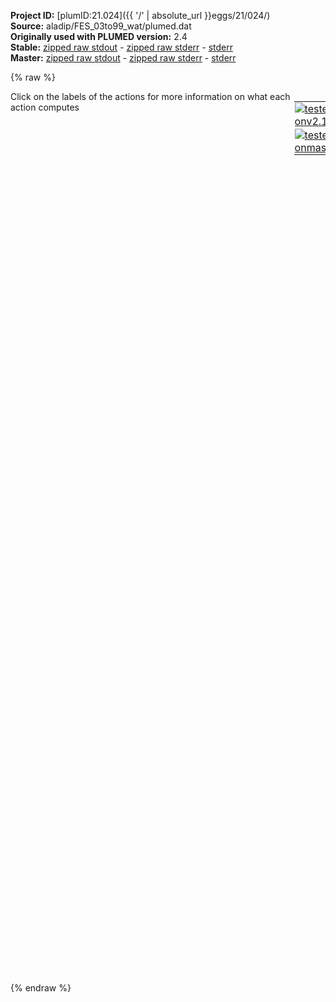 **Project ID:** [plumID:21.024]({{ '/' | absolute_url }}eggs/21/024/)  
**Source:** aladip/FES_03to99_wat/plumed.dat  
**Originally used with PLUMED version:** 2.4  
**Stable:** [zipped raw stdout](plumed.dat.plumed.stdout.txt.zip) - [zipped raw stderr](plumed.dat.plumed.stderr.txt.zip) - [stderr](plumed.dat.plumed.stderr)  
**Master:** [zipped raw stdout](plumed.dat.plumed_master.stdout.txt.zip) - [zipped raw stderr](plumed.dat.plumed_master.stderr.txt.zip) - [stderr](plumed.dat.plumed_master.stderr)  

{% raw %}
<div style="width: 100%; float:left">
<div style="width: 90%; float:left" id="value_details_data/aladip/FES_03to99_wat/plumed.dat"> Click on the labels of the actions for more information on what each action computes </div>
<div style="width: 10%; float:left"><table><tr><td style="padding:1px"><a href="plumed.dat.plumed.stderr"><img src="https://img.shields.io/badge/v2.10-passing-green.svg" alt="tested onv2.10" /></a></td></tr><tr><td style="padding:1px"><a href="plumed.dat.plumed_master.stderr"><img src="https://img.shields.io/badge/master-passing-green.svg" alt="tested onmaster" /></a></td></tr></table></div></div>
<pre style="width=97%;">
<span style="color:blue" class="comment"># set up two variables for Phi and Psi dihedral angles</span>
<span class="plumedtooltip" style="color:green">WHOLEMOLECULES<span class="right">This action is used to rebuild molecules that can become split by the periodic boundary conditions. <a href="https://www.plumed.org/doc-master/user-doc/html/_w_h_o_l_e_m_o_l_e_c_u_l_e_s.html" style="color:green">More details</a><i></i></span></span> <span class="plumedtooltip">STRIDE<span class="right"> the frequency with which molecules are reassembled<i></i></span></span>=1 <span class="plumedtooltip">ENTITY0<span class="right">the atoms that make up a molecule that you wish to align<i></i></span></span>=1-22

<span style="display:none;" id="data/aladip/FES_03to99_wat/plumed.dat">The WHOLEMOLECULES action with label <b></b> calculates something</span><b name="data/aladip/FES_03to99_wat/plumed.datphi" onclick='showPath("data/aladip/FES_03to99_wat/plumed.dat","data/aladip/FES_03to99_wat/plumed.datphi","data/aladip/FES_03to99_wat/plumed.datphi","black")'>phi</b><span style="display:none;" id="data/aladip/FES_03to99_wat/plumed.datphi">The TORSION action with label <b>phi</b> calculates the following quantities:<table  align="center" frame="void" width="95%" cellpadding="5%"><tr><td width="5%"><b> Quantity </b>  </td><td width="5%"><b> Type </b>  </td><td><b> Description </b> </td></tr><tr><td width="5%">phi</td><td width="5%"><font color="black">scalar</font></td><td>the TORSION involving these atoms</td></tr></table></span>: <span class="plumedtooltip" style="color:green">TORSION<span class="right">Calculate a torsional angle. <a href="https://www.plumed.org/doc-master/user-doc/html/_t_o_r_s_i_o_n.html" style="color:green">More details</a><i></i></span></span> <span class="plumedtooltip">ATOMS<span class="right">the four atoms involved in the torsional angle<i></i></span></span>=5,7,9,15
<b name="data/aladip/FES_03to99_wat/plumed.datpsi" onclick='showPath("data/aladip/FES_03to99_wat/plumed.dat","data/aladip/FES_03to99_wat/plumed.datpsi","data/aladip/FES_03to99_wat/plumed.datpsi","black")'>psi</b><span style="display:none;" id="data/aladip/FES_03to99_wat/plumed.datpsi">The TORSION action with label <b>psi</b> calculates the following quantities:<table  align="center" frame="void" width="95%" cellpadding="5%"><tr><td width="5%"><b> Quantity </b>  </td><td width="5%"><b> Type </b>  </td><td><b> Description </b> </td></tr><tr><td width="5%">psi</td><td width="5%"><font color="black">scalar</font></td><td>the TORSION involving these atoms</td></tr></table></span>: <span class="plumedtooltip" style="color:green">TORSION<span class="right">Calculate a torsional angle. <a href="https://www.plumed.org/doc-master/user-doc/html/_t_o_r_s_i_o_n.html" style="color:green">More details</a><i></i></span></span> <span class="plumedtooltip">ATOMS<span class="right">the four atoms involved in the torsional angle<i></i></span></span>=7,9,15,17

<b name="data/aladip/FES_03to99_wat/plumed.datpm" onclick='showPath("data/aladip/FES_03to99_wat/plumed.dat","data/aladip/FES_03to99_wat/plumed.datpm","data/aladip/FES_03to99_wat/plumed.datpm","black")'>pm</b><span style="display:none;" id="data/aladip/FES_03to99_wat/plumed.datpm">The PROPERTYMAP action with label <b>pm</b> calculates the following quantities:<table  align="center" frame="void" width="95%" cellpadding="5%"><tr><td width="5%"><b> Quantity </b>  </td><td width="5%"><b> Type </b>  </td><td><b> Description </b> </td></tr><tr><td width="5%">pm.X</td><td width="5%"><font color="black">scalar</font></td><td>the projection of the instanenous position in CV space on the coordinate X that is defined in the reference file</td></tr><tr><td width="5%">pm.zzz</td><td width="5%"><font color="black">scalar</font></td><td>the projection of the instanenous position in CV space on the coordinate zzz that is defined in the reference file</td></tr></table></span>: <span class="plumedtooltip" style="color:green">PROPERTYMAP<span class="right">Calculate generic property maps. <a href="https://www.plumed.org/doc-master/user-doc/html/_p_r_o_p_e_r_t_y_m_a_p.html" style="color:green">More details</a><i></i></span></span> <span class="plumedtooltip">REFERENCE<span class="right">the pdb is needed to provide the various milestones<i></i></span></span>=reference.pdb <span class="plumedtooltip">PROPERTY<span class="right">the property to be used in the indexing: this goes in the REMARK field of the reference<i></i></span></span>=X <span class="plumedtooltip">LAMBDA<span class="right">the lambda parameter is needed for smoothing, is in the units of plumed<i></i></span></span>=1000
<b name="data/aladip/FES_03to99_wat/plumed.datbvX" onclick='showPath("data/aladip/FES_03to99_wat/plumed.dat","data/aladip/FES_03to99_wat/plumed.datbvX","data/aladip/FES_03to99_wat/plumed.datbvX","black")'>bvX</b><span style="display:none;" id="data/aladip/FES_03to99_wat/plumed.datbvX">The BIASVALUE action with label <b>bvX</b> calculates the following quantities:<table  align="center" frame="void" width="95%" cellpadding="5%"><tr><td width="5%"><b> Quantity </b>  </td><td width="5%"><b> Type </b>  </td><td><b> Description </b> </td></tr><tr><td width="5%">bvX.bias</td><td width="5%"><font color="black">scalar</font></td><td>the instantaneous value of the bias potential</td></tr><tr><td width="5%">bvX.pm.X_bias</td><td width="5%"><font color="black">scalar</font></td><td>one or multiple instances of this quantity can be referenced elsewhere in the input file. these quantities will named with  the arguments of the bias followed by the character string _bias. These quantities tell the user how much the bias is due to each of the colvars. This particular component measures this quantity for the input CV named pm.X</td></tr></table></span>: <span class="plumedtooltip" style="color:green">BIASVALUE<span class="right">Takes the value of one variable and use it as a bias <a href="https://www.plumed.org/doc-master/user-doc/html/_b_i_a_s_v_a_l_u_e.html" style="color:green">More details</a><i></i></span></span> <span class="plumedtooltip">ARG<span class="right">the labels of the scalar/vector arguments whose values will be used as a bias on the system<i></i></span></span>=<b name="data/aladip/FES_03to99_wat/plumed.datpm">pm.X</b>

<span class="plumedtooltip" style="color:green">METAD<span class="right">Used to performed metadynamics on one or more collective variables. <a href="https://www.plumed.org/doc-master/user-doc/html/_m_e_t_a_d.html" style="color:green">More details</a><i></i></span></span> ...
<span class="plumedtooltip">LABEL<span class="right">a label for the action so that its output can be referenced in the input to other actions<i></i></span></span>=<b name="data/aladip/FES_03to99_wat/plumed.datmetad" onclick='showPath("data/aladip/FES_03to99_wat/plumed.dat","data/aladip/FES_03to99_wat/plumed.datmetad","data/aladip/FES_03to99_wat/plumed.datmetad","black")'>metad</b><span style="display:none;" id="data/aladip/FES_03to99_wat/plumed.datmetad">The METAD action with label <b>metad</b> calculates the following quantities:<table  align="center" frame="void" width="95%" cellpadding="5%"><tr><td width="5%"><b> Quantity </b>  </td><td width="5%"><b> Type </b>  </td><td><b> Description </b> </td></tr><tr><td width="5%">metad.bias</td><td width="5%"><font color="black">scalar</font></td><td>the instantaneous value of the bias potential</td></tr></table></span>
<span class="plumedtooltip">ARG<span class="right">the labels of the scalars on which the bias will act<i></i></span></span>=<b name="data/aladip/FES_03to99_wat/plumed.datphi">phi</b>,<b name="data/aladip/FES_03to99_wat/plumed.datpsi">psi</b>
<span class="plumedtooltip">PACE<span class="right">the frequency for hill addition<i></i></span></span>=500 
<span class="plumedtooltip">HEIGHT<span class="right">the heights of the Gaussian hills<i></i></span></span>=1.2 
<span class="plumedtooltip">SIGMA<span class="right">the widths of the Gaussian hills<i></i></span></span>=0.35,0.35 
<span class="plumedtooltip">FILE<span class="right"> a file in which the list of added hills is stored<i></i></span></span>=HILLS 
<span class="plumedtooltip">BIASFACTOR<span class="right">use well tempered metadynamics and use this bias factor<i></i></span></span>=6.0
<span class="plumedtooltip">GRID_MIN<span class="right">the lower bounds for the grid<i></i></span></span>=-pi,-pi
<span class="plumedtooltip">GRID_MAX<span class="right">the upper bounds for the grid<i></i></span></span>=pi,pi 
<span class="plumedtooltip">TEMP<span class="right">the system temperature - this is only needed if you are doing well-tempered metadynamics<i></i></span></span>=300.0
... METAD
<br/><span style="color:blue" class="comment"># monitor the two variables and the metadynamics bias potential</span>
<span class="plumedtooltip" style="color:green">PRINT<span class="right">Print quantities to a file. <a href="https://www.plumed.org/doc-master/user-doc/html/_p_r_i_n_t.html" style="color:green">More details</a><i></i></span></span> <span class="plumedtooltip">STRIDE<span class="right"> the frequency with which the quantities of interest should be output<i></i></span></span>=100 <span class="plumedtooltip">ARG<span class="right">the labels of the values that you would like to print to the file<i></i></span></span>=<b name="data/aladip/FES_03to99_wat/plumed.datphi">phi</b>,<b name="data/aladip/FES_03to99_wat/plumed.datpsi">psi</b>,<b name="data/aladip/FES_03to99_wat/plumed.datpm">pm.X</b>,<b name="data/aladip/FES_03to99_wat/plumed.datmetad">metad.bias</b>,<b name="data/aladip/FES_03to99_wat/plumed.datbvX">bvX.pm.X_bias</b> <span class="plumedtooltip">FILE<span class="right">the name of the file on which to output these quantities<i></i></span></span>=COLVAR
</pre>
{% endraw %}
